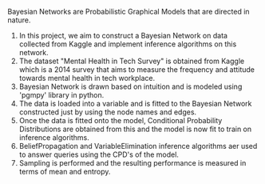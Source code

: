 Bayesian Networks are Probabilistic Graphical Models that are directed in nature.

1. In this project, we aim to construct a Bayesian Network on data collected from Kaggle and implement inference algorithms on this network.
2. The dataset "Mental Health in Tech Survey" is obtained from Kaggle which is a 2014 survey that aims to measure the frequency and attitude towards mental health in tech workplace.
3. Bayesian Network is drawn based on intuition and is modeled using 'pgmpy' library in python.
4. The data is loaded into a variable and is fitted to the Bayesian Network constructed just by using the node names and edges.
5. Once the data is fitted onto the model, Conditional Probability Distributions are obtained from this and the model is now fit to train on inference algorithms.
6. BeliefPropagation and VariableElimination inference algorithms aer used to answer queries using the CPD's of the model.
7. Sampling is performed and the resulting performance is measured in terms of mean and entropy.
